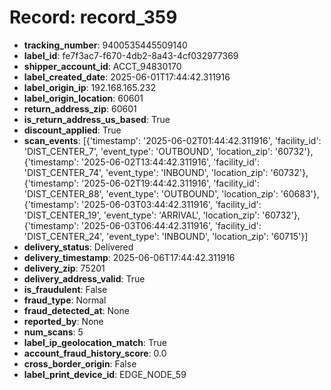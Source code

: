 # Record: record_359

- **tracking_number**: 9400535445509140
- **label_id**: fe7f3ac7-f670-4db2-8a43-4cf032977369
- **shipper_account_id**: ACCT_94830170
- **label_created_date**: 2025-06-01T17:44:42.311916
- **label_origin_ip**: 192.168.165.232
- **label_origin_location**: 60601
- **return_address_zip**: 60601
- **is_return_address_us_based**: True
- **discount_applied**: True
- **scan_events**: [{'timestamp': '2025-06-02T01:44:42.311916', 'facility_id': 'DIST_CENTER_7', 'event_type': 'OUTBOUND', 'location_zip': '60732'}, {'timestamp': '2025-06-02T13:44:42.311916', 'facility_id': 'DIST_CENTER_74', 'event_type': 'INBOUND', 'location_zip': '60732'}, {'timestamp': '2025-06-02T19:44:42.311916', 'facility_id': 'DIST_CENTER_88', 'event_type': 'OUTBOUND', 'location_zip': '60683'}, {'timestamp': '2025-06-03T03:44:42.311916', 'facility_id': 'DIST_CENTER_19', 'event_type': 'ARRIVAL', 'location_zip': '60732'}, {'timestamp': '2025-06-03T06:44:42.311916', 'facility_id': 'DIST_CENTER_24', 'event_type': 'INBOUND', 'location_zip': '60715'}]
- **delivery_status**: Delivered
- **delivery_timestamp**: 2025-06-06T17:44:42.311916
- **delivery_zip**: 75201
- **delivery_address_valid**: True
- **is_fraudulent**: False
- **fraud_type**: Normal
- **fraud_detected_at**: None
- **reported_by**: None
- **num_scans**: 5
- **label_ip_geolocation_match**: True
- **account_fraud_history_score**: 0.0
- **cross_border_origin**: False
- **label_print_device_id**: EDGE_NODE_59